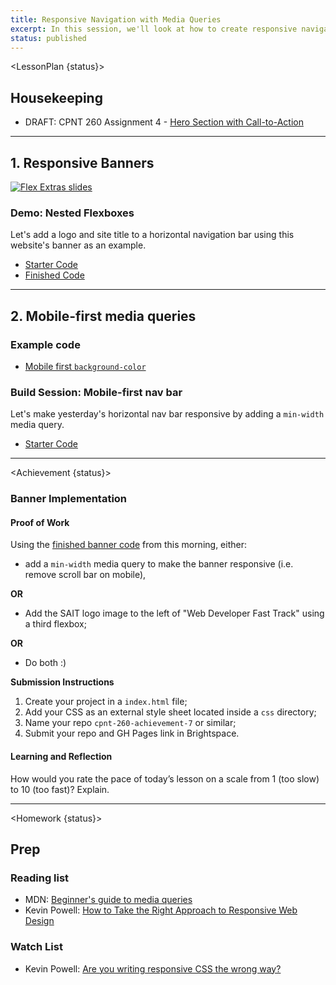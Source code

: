 ```yaml
---
title: Responsive Navigation with Media Queries
excerpt: In this session, we'll look at how to create responsive navigation with flexbox and media queries.
status: published
---
```

<script>
	import Homework from "$lib/components/Homework.svelte";
	import LessonPlan from "$lib/components/LessonPlan.svelte";
	import LabTime from "$lib/components/LabTime.svelte";
	import Achievement from "$lib/components/Achievement.svelte";
</script>

<LessonPlan {status}>

## Housekeeping
- DRAFT: CPNT 260 Assignment 4 - [Hero Section with Call-to-Action](/courses/cpnt-260/assessments/assignment-4)

---

## 1. Responsive Banners
[![Flex Extras slides](/images/slides/responsive-banners.png)](https://sait-wbdv.github.io/slides/w23/cpnt-260/responsive-banners.html)

### Demo: Nested Flexboxes
Let's add a logo and site title to a horizontal navigation bar using this website's banner as an example.
- [Starter Code](https://github.com/sait-wbdv/dailies-w23/tree/main/2023-01-31-banners-media-queries/01-internal-banner-starter)
- [Finished Code](https://github.com/sait-wbdv/dailies-w23/tree/main/2023-01-31-banners-media-queries/02-internal-banner-finished)

---

## 2. Mobile-first media queries
### Example code
- [Mobile first `background-color`](https://github.com/sait-wbdv/dailies-w23/tree/main/2023-01-31-banners-media-queries/03-mobile-first-min-width)

### Build Session: Mobile-first nav bar
Let's make yesterday's horizontal nav bar responsive by adding a `min-width` media query.
- [Starter Code](https://github.com/sait-wbdv/dailies-w23/tree/main/2023-01-31-banners-media-queries/04-mobile-first-starter)

</LessonPlan>

---

<Achievement {status}>

### Banner Implementation

#### Proof of Work
Using the [finished banner code](https://github.com/sait-wbdv/dailies-w23/tree/main/2023-01-31-banners-media-queries/02-internal-banner-finished) from this morning, either:
- add a `min-width` media query to make the banner responsive (i.e. remove scroll bar on mobile),

**OR**

- Add the SAIT logo image to the left of "Web Developer Fast Track" using a third flexbox;

**OR**

- Do both :)

**Submission Instructions**
1. Create your project in a `index.html` file;
2. Add your CSS as an external style sheet located inside a `css` directory;
3. Name your repo `cpnt-260-achievement-7` or similar;
4. Submit your repo and GH Pages link in Brightspace.

#### Learning and Reflection
How would you rate the pace of today’s lesson on a scale from 1 (too slow) to 10 (too fast)? Explain.

</Achievement>

---

<Homework {status}>

## Prep
### Reading list
- MDN: [Beginner's guide to media queries](https://developer.mozilla.org/en-US/docs/Learn/CSS/CSS_layout/Media_queries)
- Kevin Powell: [How to Take the Right Approach to Responsive Web Design](https://www.freecodecamp.org/news/taking-the-right-approach-to-responsive-web-design/)

### Watch List
- Kevin Powell: [Are you writing responsive CSS the wrong way?](https://www.youtube.com/watch?v=0ohtVzCSHqs)

</Homework>